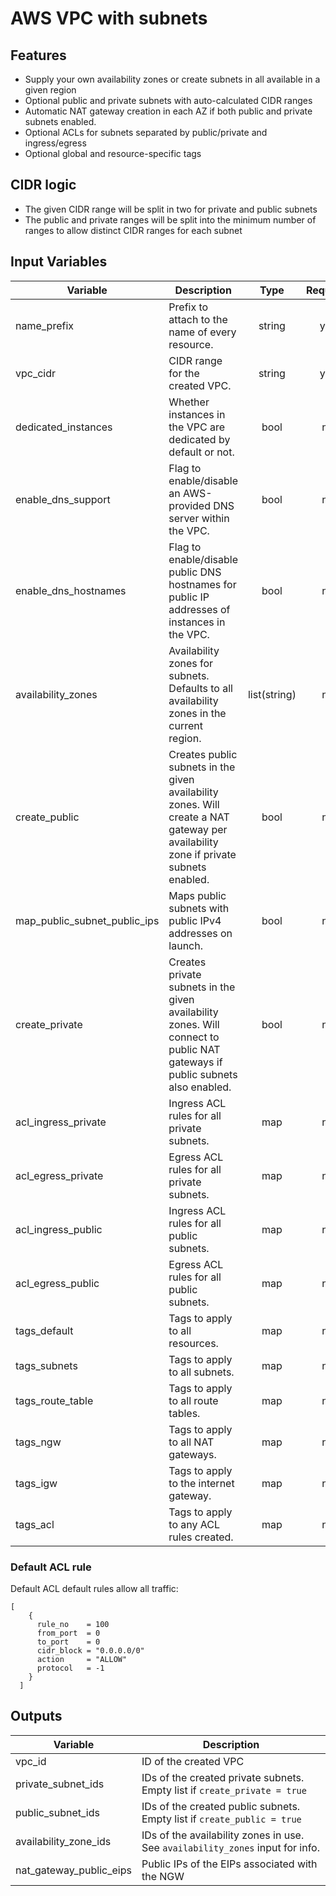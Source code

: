 # AWS VPC with subnets

## Features

* Supply your own availability zones or create subnets in all available in a given region
* Optional public and private subnets with auto-calculated CIDR ranges
* Automatic NAT gateway creation in each AZ if both public and private subnets enabled.
* Optional ACLs for subnets separated by public/private and ingress/egress
* Optional global and resource-specific tags

## CIDR logic

* The given CIDR range will be split in two for private and public subnets
* The public and private ranges will be split into the minimum number of ranges to allow distinct CIDR ranges for each subnet

## Input Variables

| Variable                     | Description                                                                                                                         |     Type     | Required |            Default             |
|------------------------------|-------------------------------------------------------------------------------------------------------------------------------------|:------------:|:--------:|:------------------------------:|
| name_prefix                  | Prefix to attach to the name of every resource.                                                                                     |    string    |   yes    |                                |
| vpc_cidr                     | CIDR range for the created VPC.                                                                                                     |    string    |   yes    |                                |
| dedicated_instances          | Whether instances in the VPC are dedicated by default or not.                                                                       |     bool     |    no    |            `false`             |
| enable_dns_support           | Flag to enable/disable an AWS-provided DNS server within the VPC.                                                                   |     bool     |    no    |             `true`             |
| enable_dns_hostnames         | Flag to enable/disable public DNS hostnames for public IP addresses of instances in the VPC.                                        |     bool     |    no    |            `false`             |
| availability_zones           | Availability zones for subnets. Defaults to all availability zones in the current region.                                           | list(string) |    no    |        See description         |
| create_public                | Creates public subnets in the given availability zones. Will create a NAT gateway per availability zone if private subnets enabled. |     bool     |    no    |             `true`             |
| map_public_subnet_public_ips | Maps public subnets with public IPv4 addresses on launch.                                                                           |     bool     |    no    |            `false`             |
| create_private               | Creates private subnets in the given availability zones. Will connect to public NAT gateways if public subnets also enabled.        |     bool     |    no    |             `true`             |
| acl_ingress_private          | Ingress ACL rules for all private subnets.                                                                                          |     map      |    no    | [See below](#default-acl-rule) |
| acl_egress_private           | Egress ACL rules for all private subnets.                                                                                           |     map      |    no    | [See below](#default-acl-rule) |
| acl_ingress_public           | Ingress ACL rules for all public subnets.                                                                                           |     map      |    no    | [See below](#default-acl-rule) |
| acl_egress_public            | Egress ACL rules for all public subnets.                                                                                            |     map      |    no    | [See below](#default-acl-rule) |
| tags_default                 | Tags to apply to all resources.                                                                                                     |     map      |    no    |              `{}`              |
| tags_subnets                 | Tags to apply to all subnets.                                                                                                       |     map      |    no    |              `{}`              |
| tags_route_table             | Tags to apply to all route tables.                                                                                                  |     map      |    no    |              `{}`              |
| tags_ngw                     | Tags to apply to all NAT gateways.                                                                                                  |     map      |    no    |              `{}`              |
| tags_igw                     | Tags to apply to the internet gateway.                                                                                              |     map      |    no    |              `{}`              |
| tags_acl                     | Tags to apply to any ACL rules created.                                                                                             |     map      |    no    |              `{}`              |


### Default ACL rule
Default ACL default rules allow all traffic:

```hcl-terraform
[
    {
      rule_no    = 100
      from_port  = 0
      to_port    = 0
      cidr_block = "0.0.0.0/0"
      action     = "ALLOW"
      protocol   = -1
    }
  ]
```

## Outputs

| Variable                | Description                                                                    | 
|-------------------------|--------------------------------------------------------------------------------|
| vpc_id                  | ID of the created VPC                                                          | 
| private_subnet_ids      | IDs of the created private subnets. Empty list if `create_private = true`      | 
| public_subnet_ids       | IDs of the created public subnets. Empty list if `create_public = true`        |
| availability_zone_ids   | IDs of the availability zones in use. See `availability_zones` input for info. |
| nat_gateway_public_eips | Public IPs of the EIPs associated with the NGW                                 |
